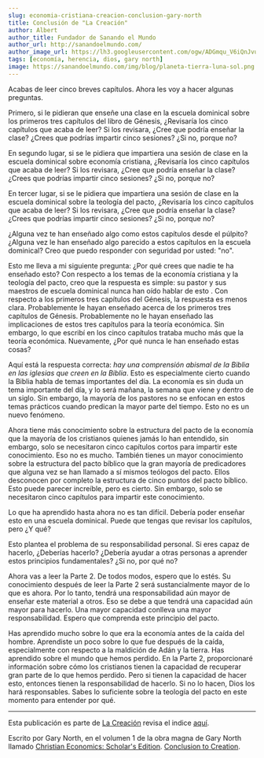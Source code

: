 ```yaml
---
slug: economia-cristiana-creacion-conclusion-gary-north
title: Conclusión de "La Creación"
author: Albert
author_title: Fundador de Sanando el Mundo
author_url: http://sanandoelmundo.com/
author_image_url: https://lh3.googleusercontent.com/ogw/ADGmqu_V6iQnJvuIOUFQJ8ebZQW6vvBd8lk0fipmF92Z
tags: [economía, herencia, dios, gary north]
image: https://sanandoelmundo.com/img/blog/planeta-tierra-luna-sol.png
--- 
```


Acabas de leer cinco breves capítulos. Ahora les voy a hacer algunas preguntas.

<!--truncate-->

Primero, si le pidieran que enseñe una clase en la escuela dominical sobre los primeros tres capítulos del libro de Génesis, ¿Revisaría los cinco capítulos que acaba de leer? Si los revisara, ¿Cree que podría enseñar la clase? ¿Crees que podrías impartir cinco sesiones? ¿Si no, porque no?

En segundo lugar, si se le pidiera que impartiera una sesión de clase en la escuela dominical sobre economía cristiana, ¿Revisaría los cinco capítulos que acaba de leer? Si los revisara, ¿Cree que podría enseñar la clase? ¿Crees que podrías impartir cinco sesiones? ¿Si no, porque no?

En tercer lugar, si se le pidiera que impartiera una sesión de clase en la escuela dominical sobre la teología del pacto, ¿Revisaría los cinco capítulos que acaba de leer? Si los revisara, ¿Cree que podría enseñar la clase? ¿Crees que podrías impartir cinco sesiones? ¿Si no, porque no?

¿Alguna vez te han enseñado algo como estos capítulos desde el púlpito? ¿Alguna vez le han enseñado algo parecido a estos capítulos en la escuela dominical? Creo que puedo responder con seguridad por usted: "no".

Esto me lleva a mi siguiente pregunta: ¿Por qué crees que nadie te ha enseñado esto? Con respecto a los temas de la economía cristiana y la teología del pacto, creo que la respuesta es simple: su pastor y sus maestros de escuela dominical nunca han oído hablar de esto . Con respecto a los primeros tres capítulos del Génesis, la respuesta es menos clara. Probablemente le hayan enseñado acerca de los primeros tres capítulos de Génesis. Probablemente no le hayan enseñado las implicaciones de estos tres capítulos para la teoría económica. Sin embargo, lo que escribí en los cinco capítulos trataba mucho más que la teoría económica. Nuevamente, ¿Por qué nunca le han enseñado estas cosas?

Aquí está la respuesta correcta: *hay una comprensión abismal de la Biblia en las iglesias que creen en la Biblia*. Esto es especialmente cierto cuando la Biblia habla de temas importantes del día. La economía es sin duda un tema importante del día, y lo será mañana, la semana que viene y dentro de un siglo. Sin embargo, la mayoría de los pastores no se enfocan en estos temas prácticos cuando predican la mayor parte del tiempo. Esto no es un nuevo fenómeno.

Ahora tiene más conocimiento sobre la estructura del pacto de la economía que la mayoría de los cristianos quienes jamás lo han entendido, sin embargo, solo se necesitaron cinco capítulos cortos para impartir este conocimiento. Eso no es mucho. También tienes un mayor conocimiento sobre la estructura del pacto bíblico que la gran mayoría de predicadores que alguna vez se han llamado a sí mismos teólogos del pacto. Ellos desconocen por completo la estructura de cinco puntos del pacto bíblico. Esto puede parecer increíble, pero es cierto. Sin embargo, solo se necesitaron cinco capítulos para impartir este conocimiento.

Lo que ha aprendido hasta ahora no es tan difícil. Debería poder enseñar esto en una escuela dominical. Puede que tengas que revisar los capítulos, pero ¿Y qué?

Esto plantea el problema de su responsabilidad personal. Si eres capaz de hacerlo, ¿Deberías hacerlo? ¿Debería ayudar a otras personas a aprender estos principios fundamentales? ¿Si no, por qué no?

Ahora vas a leer la Parte 2. De todos modos, espero que lo estés. Su conocimiento después de leer la Parte 2 será sustancialmente mayor de lo que es ahora. Por lo tanto, tendrá una responsabilidad aún mayor de enseñar este material a otros. Eso se debe a que tendrá una capacidad aún mayor para hacerlo. Una mayor capacidad conlleva una mayor responsabilidad. Espero que comprenda este principio del pacto.

Has aprendido mucho sobre lo que era la economía antes de la caída del hombre. Aprendiste un poco sobre lo que fue después de la caída, especialmente con respecto a la maldición de Adán y la tierra. Has aprendido sobre el mundo que hemos perdido. En la Parte 2, proporcionaré información sobre cómo los cristianos tienen la capacidad de recuperar gran parte de lo que hemos perdido. Pero si tienen la capacidad de hacer esto, entonces tienen la responsabilidad de hacerlo. Si no lo hacen, Dios los hará responsables. Sabes lo suficiente sobre la teología del pacto en este momento para entender por qué.

------

Esta publicación es parte de [La Creación](/blog/economia-cristiana-creacion-indice-gary-north/) revisa el indice [aquí](/blog/economia-cristiana-creacion-indice-gary-north/).


<div class="alert alert--secondary" role="info">
  Escrito por Gary North, en el volumen 1 de la obra magna de Gary North llamado <a href="https://www.garynorth.com/public/department188.cfm">Christian Economics: Scholar's Edition</a>. <a href="https://www.garynorth.com/public/16566.cfm">Conclusion to Creation</a>.
</div> 